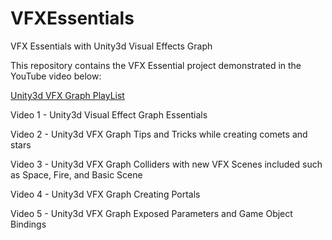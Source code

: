 # VFXEssentials
VFX Essentials with Unity3d Visual Effects Graph

This repository contains the VFX Essential project demonstrated in the YouTube video below:

[Unity3d VFX Graph PlayList](https://www.youtube.com/playlist?list=PLQMQNmwN3FvySzk-SdqJeRa6hpH6FYKji)

Video 1 - Unity3d Visual Effect Graph Essentials

Video 2 - Unity3d VFX Graph Tips and Tricks while creating comets and stars

Video 3 - Unity3d VFX Graph Colliders with new VFX Scenes included such as Space, Fire, and Basic Scene

Video 4 - Unity3d VFX Graph Creating Portals

Video 5 - Unity3d VFX Graph Exposed Parameters and Game Object Bindings




